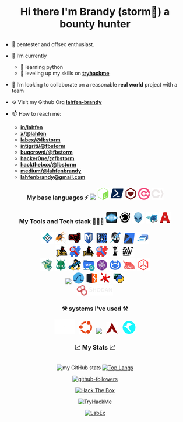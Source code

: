 <!--
get icon list here
https://github.com/tandpfun/skill-icons?tab=readme-ov-file#icons-lists
-->

<h1 align="center" style="display: inline-block; margin: 1rem auto">
 Hi there  I'm Brandy (storm🎃) a bounty hunter
</h1>

- 🔭 pentester and offsec enthusiast.

- 🧠 I’m currently
  - 🦀 learning python
  - 🚀 leveling up my skills on **[tryhackme](https://tryhackme.com/p/Lbstorm)**

- 👯 I’m looking to collaborate on a reasonable **real world** project with a team
- ⚙️ Visit my Github Org **[lahfen-brandy](https://github.com/lahfen-brandy)**

- 📫 How to reach me:
  - **[in/lahfen](https://www.linkedin.com/in/lahfen-brandy-82a296353/)**
  - **[x/@lahfen](https://x.com/LahfenB34295)**
  - **[labex/@lbstorm](https://labex.io/users/lb-storm-38355818)**
  - **[intigriti/@fbstorm](https://app.intigriti.com/researcher/profile/fbstorm)**
  - **[bugcrowd/@fbstorm](https://bugcrowd.com/h/fbstorm)**
  - **[hacker0ne/@fbstorm](https://hackerone.com/fbstorm)**
  - **[hackthebox/@lbstorm](https://app.hackthebox.com/users/2388971)**
  - **[medium/@lahfenbrandy](https://medium.com/@lahfenbrandy)**
  - **<lahfenbrandy@gmail.com>**

<div align="center">
  <h3 style="display: inline-block">
    My base languages ⚡
  </h3>

  <img src="https://skillicons.dev/icons?i=py" width="6.5%"/>
  <img src="./Languages/image-4.png" width="6.5%">
  <img src="./Languages/image-5.png" width="7%">
  <img src="./Languages/image-6.png" width="6.5%">
  <img src="./Languages/image-7.png" width="6.5%">
  <img src="./Languages/image-8.png" width="6.5%">
</div>

<div align="center">
  <h3 style="display: inline-block">
    My Tools and Tech stack 👨🏻‍💻
  </h3>

  <img src="./Tools/nmap-logo.svg" width="6.5%" />
  <img src="./Tools/subfinder-logo.svg" width="6.5%"/>
  <img src="./Tools/nikto-logo.svg" width="6.5%" />
  <img src="./Tools/gobuster-logo.svg" width="6.5%" />
  <img src="./Tools/amass-logo.svg" width="6.5%" />
  <br />

<img src="./Tools/dirsearch-logo.svg" width="6.5%"/>
<img src="./Tools/exploitdb-logo.svg" width="6.5%" />
<img src="./Tools/sqlmap-logo.svg" width="7%" />
<img src="./Tools/metasploit-logo.svg" width="6.5%" />
<img src="./Tools/webshells-logo.svg" width="6.5%" />
<img src="./Tools/aircrack-ng-logo.svg" width="6.9%" />
<img src="./Tools/responder-logo.svg" width="6.5%" />
<img src="./Tools/seclists-logo.svg" width="6.5%" />
  <br />

 <img src="./Tools/john-logo.svg" width="6.5%" />
 <img src="./Tools/hash-identifier-logo.svg" width="6.5%"/>
 <img src="./Tools/johnny-logo.svg" width="6.5%"/>
 <img src="./Tools/hashid-logo.svg" width="6.5%" />
 <img src="./Tools/hashcat-logo.svg" width="6.5%" />
 <img src="./Tools/wordlists-logo.svg" width="6.5%" />
  <br />

  <img src="./Tools/hydra-logo.svg" width="6.9%"/>
  <img src="./Tools/crackmapexec-logo.svg" width="6.9%"/>
  <img src="./Tools/enum4linux-logo.svg" width="6.9%"/>
  <img src="./Tools/smbmap-logo.svg" width="6.5%"/>
  <img src="./Tools/netexec-logo.svg" width="6.5%"/>
  <img src="./Tools/netcat-logo.svg" width="6.5%"/>
  <img src="./Tools/bloodhound-logo.svg" width="7%"/>
  <img src="./Tools/theharvester-logo.svg" width="6.9%"/>
  <br />

  <img src="https://skillicons.dev/icons?i=github" width="8%"/>
  <img src="./Tools/wireshark-logo.svg" width="6.5%" />
  <img src="./Tools/burpsuite-logo.svg" width="6.5%" />
  <img src="./Tools/ollydbg-logo.svg" width="6.5%" />
  <img src="./Tools/impacket-logo.svg" width="6.5%" />
  
  <br/>
  <img src="./Tools/shodan.webp" width="20%" />
</div>

<div align="center">
  <h3 style="display: inline-block">
    ⚒️ systems I've used ⚒️
  </h3>
  <div div align="center" width="8px">
 <img src="./OS'/image-1.png" width="11%"/><span>&nbsp;&nbsp;</span>
 <img src="./OS'/image.png" width="7%"/><span>&nbsp;&nbsp;</span>
 <img src="https://skillicons.dev/icons?i=windows" width="7%"/><span>&nbsp;&nbsp;</span>
 <img src="./OS'/image-4.png" width="6.5%"/><span>&nbsp;&nbsp;</span>
  <img src="./OS'/image-3.png" width="7%"/>
 </div> 
</div>
<div align="center">
  <h3 style="display: inline-block"> 
    📈 My Stats 📈
  </h3>


  ![my GitHub stats](https://github-readme-stats.vercel.app/api?username=lahfen-brandy&show_icons=true&hide=&count_private=true&title_color=3382ed&text_color=ffffff&icon_color=22c55e&bg_color=000000&hide_border=true&show_icons=true) [![Top Langs](https://github-readme-stats.vercel.app/api/top-langs/?username=lahfen-brandy&layout=compact&title_color=3382ed&text_color=ffffff&icon_color=22c55e&bg_color=000000&hide_border=true&locale=en)](https://github.com/anuraghazra/github-readme-stats)


  [![github-followers](https://img.shields.io/github/followers/lahfen-brandy?logo=github&style=for-the-badge&color=22c55e&labelColor=000000)](https://github.com/lahfen-brandy)

  [![Hack The Box](https://img.shields.io/badge/Hack%20The%20Box-6CC644?style=flat-square&logo=hackthebox&logoColor=black)](https://app.hackthebox.com/users/2388971) 

[![TryHackMe](https://img.shields.io/badge/TryHackMe-FF4769?style=flat-square&logo=tryhackme&logoColor=black)](https://tryhackme.com/p/Lbstorm)  

[![LabEx](https://img.shields.io/badge/LabEx-008080?style=flat-square&logo=linux&logoColor=black)](https://labex.io/users/lb-storm-38355818)
</div>

